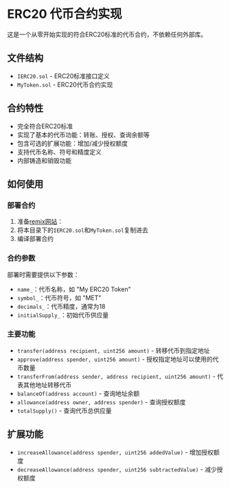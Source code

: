 # ERC20 代币合约实现

这是一个从零开始实现的符合ERC20标准的代币合约，不依赖任何外部库。

## 文件结构

- `IERC20.sol` - ERC20标准接口定义
- `MyToken.sol` - ERC20代币合约实现

## 合约特性

- 完全符合ERC20标准
- 实现了基本的代币功能：转账、授权、查询余额等
- 包含可选的扩展功能：增加/减少授权额度
- 支持代币名称、符号和精度定义
- 内部铸造和销毁功能

## 如何使用

### 部署合约

1. 准备[remix网站](https://remix.polkadot.io/)：
2. 将本目录下的`IERC20.sol`和`MyToken.sol`复制进去
3. 编译部署合约

### 合约参数

部署时需要提供以下参数：

- `name_`：代币名称，如 "My ERC20 Token"
- `symbol_`：代币符号，如 "MET"
- `decimals_`：代币精度，通常为18
- `initialSupply_`：初始代币供应量

### 主要功能

- `transfer(address recipient, uint256 amount)` - 转移代币到指定地址
- `approve(address spender, uint256 amount)` - 授权指定地址可以使用的代币数量
- `transferFrom(address sender, address recipient, uint256 amount)` - 代表其他地址转移代币
- `balanceOf(address account)` - 查询地址余额
- `allowance(address owner, address spender)` - 查询授权额度
- `totalSupply()` - 查询代币总供应量

## 扩展功能

- `increaseAllowance(address spender, uint256 addedValue)` - 增加授权额度
- `decreaseAllowance(address spender, uint256 subtractedValue)` - 减少授权额度